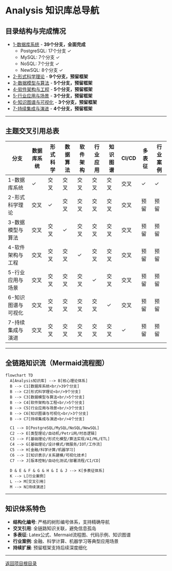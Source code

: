 # Analysis 知识库总导航

## 目录结构与完成情况
- [1-数据库系统](1-数据库系统/README.md) - **39个分支，全面完成**
  - PostgreSQL: 17个分支 ✓
  - MySQL: 7个分支 ✓
  - NoSQL: 7个分支 ✓
  - NewSQL: 8个分支 ✓
- [2-形式科学理论](2-形式科学理论/README.md) - **9个分支，预留框架**
- [3-数据模型与算法](3-数据模型与算法/README.md) - **5个分支，预留框架**
- [4-软件架构与工程](4-软件架构与工程/README.md) - **5个分支，预留框架**
- [5-行业应用与场景](5-行业应用与场景/README.md) - **3个分支，预留框架**
- [6-知识图谱与可视化](6-知识图谱与可视化/README.md) - **3个分支，预留框架**
- [7-持续集成与演进](7-持续集成与演进/README.md) - **4个分支，预留框架**

---

## 主题交叉引用总表
| 分支      | 数据库系统 | 形式科学 | 数据算法 | 软件架构 | 行业应用 | 知识图谱 | CI/CD | 多表征 | 行业案例 |
|-----------|------------|----------|----------|----------|----------|----------|-------|--------|----------|
| 1-数据库系统| ✓        | 交叉     | 交叉     | 交叉     | 交叉     | 交叉     | 交叉  | ✓      | ✓        |
| 2-形式科学理论| 交叉    | ✓        | 交叉     | 交叉     | 交叉     | 交叉     | 交叉  | 预留   | 预留     |
| 3-数据模型与算法| 交叉   | 交叉     | ✓        | 交叉     | 交叉     | 交叉     | 交叉  | 预留   | 预留     |
| 4-软件架构与工程| 交叉   | 交叉     | 交叉     | ✓        | 交叉     | 交叉     | 交叉  | 预留   | 预留     |
| 5-行业应用与场景| 交叉   | 交叉     | 交叉     | 交叉     | ✓        | 交叉     | 交叉  | 预留   | 预留     |
| 6-知识图谱与可视化| 交叉 | 交叉     | 交叉     | 交叉     | 交叉     | ✓        | 交叉  | 预留   | 预留     |
| 7-持续集成与演进| 交叉   | 交叉     | 交叉     | 交叉     | 交叉     | 交叉     | ✓     | 预留   | 预留     |

---

## 全链路知识流（Mermaid流程图）
```mermaid
flowchart TD
  A[Analysis知识库] --> B[核心理论体系]
  B --> C1[数据库系统<br/>39个分支]
  B --> C2[形式科学理论<br/>9个分支]
  B --> C3[数据模型与算法<br/>5个分支]
  B --> C4[软件架构与工程<br/>5个分支]
  B --> C5[行业应用与场景<br/>3个分支]
  B --> C6[知识图谱与可视化<br/>3个分支]
  B --> C7[持续集成与演进<br/>4个分支]
  
  C1 --> D[PostgreSQL/MySQL/NoSQL/NewSQL]
  C2 --> E[类型理论/自动机/Petri网/时态逻辑]
  C3 --> F[基础理论/形式化模型/算法实现/AI/ML/ETL]
  C4 --> G[基础理论/设计模式/微服务/IOT/工作流]
  C5 --> H[金融/科学计算/机器学习]
  C6 --> I[知识表示/关系建模/可视化技术]
  C7 --> J[版本控制/自动化测试/部署流程/CI/CD]
  
  D & E & F & G & H & I & J --> K[多表征体系]
  K --> L[行业案例]
  L --> M[交叉引用]
  M --> N[持续演进]
```

---

## 知识体系特色
- **结构化编号**: 严格的树形编号体系，支持精确导航
- **交叉引用**: 全链路知识关联，避免信息孤岛
- **多表征**: Latex公式、Mermaid流程图、代码示例、知识图谱
- **行业案例**: 金融、科学计算、机器学习等典型应用场景
- **持续扩展**: 预留框架支持后续深度细化

---

[返回项目根目录](../../README.md)
